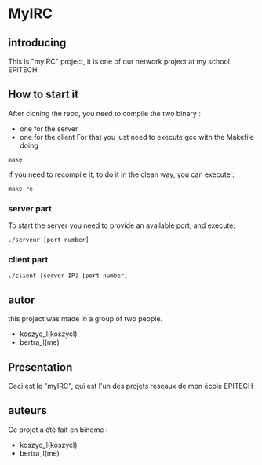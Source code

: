 # MyIRC

## introducing 
This is "myIRC" project, it is one of our network project at my school EPITECH

## How to start it
After cloning the repo, you need to compile the two binary :
- one for the server
- one for the client
For that you just need to execute gcc with the Makefile doing
```
make 
```
If you need to recompile it, to do it in the clean way, you can execute :
```
make re
```

### server part
To start the server you need to provide an available port, and execute:
```
./serveur [port number]
```

### client part
```
./client [server IP] [port number]
```

## autor
this project was made in a group of two people.
- koszyc_l(koszycl)
- bertra_l(me)

## Presentation
Ceci est le "myIRC", qui est l'un des projets reseaux de mon école EPITECH

## auteurs
Ce projet a été fait en binome :
- koszyc_l(koszycl)
- bertra_l(me)
